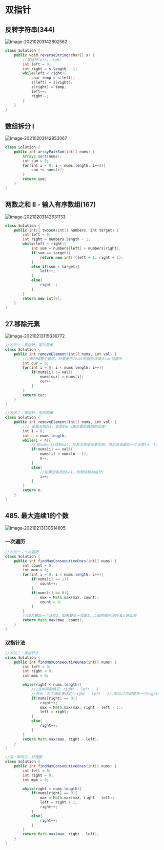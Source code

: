 # 双指针

## 反转字符串(344)

![image-20210203142802562](https://raw.githubusercontent.com/TWDH/General/pic/img/image-20210203142802562.png)

```java
class Solution {
    public void reverseString(char[] s) {
        //双指针left，right
        int left = 0;
        int right = s.length - 1;
        while(left < right){
            char temp = s[left];
            s[left] = s[right];
            s[right] = temp;
            left++;
            right--;
        }
    }
}
```

## 数组拆分 I

![image-20210203142853067](https://raw.githubusercontent.com/TWDH/General/pic/img/image-20210203142853067.png)

```java
class Solution {
    public int arrayPairSum(int[] nums) {
        Arrays.sort(nums);
        int sum = 0;
        for(int i = 0; i < nums.length; i+=2){
            sum += nums[i];
        }
        return sum;
    }
}
```

## 两数之和 II - 输入有序数组(167)

![image-20210203142631133](https://raw.githubusercontent.com/TWDH/General/pic/img/image-20210203142631133.png)

```java
class Solution {
    public int[] twoSum(int[] numbers, int target) {
        int left = 0; 
        int right = numbers.length - 1;
        while(left < right){
            int sum = numbers[left] + numbers[right];
            if(sum == target){
                return new int[]{left + 1, right + 1};
            }
            else if(sum < target){
                left++;
            }
            else{
                right--;
            }
        }
        return new int[0];
    }
}
```

## 27.移除元素

![image-20210213115639772](https://raw.githubusercontent.com/TWDH/Leetcode-From-Zero/pictures/img/image-20210213115639772.png)

```java
//方法一：双指针，写法简单
class Solution {
    public int removeElement(int[] nums, int val) {
        //i来扫描整个数组，只要是不为val的就依次填入cur位置中
        int cur = 0;
        for(int i = 0; i < nums.length; i++){
            if(nums[i] != val){
                nums[cur] = nums[i];
                cur++;
            }
        }
        return cur;
    }
}
```

```java
//方法二：双指针，写法简单
class Solution {
    public int removeElement(int[] nums, int val) {
        //1.设置左指针i，右指针n（表示最后数组的长度）
        int i = 0;
        int n = nums.length;
        while(i < n){
            //当nums[i]找到val，将其与末尾元素交换，然后舍去最后一个元素(n--)。
            if(nums[i] == val){
                nums[i] = nums[n - 1];
                n--;
            }
            else{
                //如果没有找到val，则继续移动指针i
                i++;
            }
        }
        return n;
    }
}
```

## 485. 最大连续1的个数

![image-20210213130614805](https://raw.githubusercontent.com/TWDH/Leetcode-From-Zero/pictures/img/image-20210213130614805.png)

### 一次遍历

```java
//方法一：一次遍历
class Solution {
    public int findMaxConsecutiveOnes(int[] nums) {
        int count = 0; 
        int max = 0;
        for(int i = 0; i < nums.length; i++){
            if(nums[i] == 1){
                count++;
            }
            if(nums[i] == 0){
                max = Math.max(max, count);
                count = 0;
            }
        }
        //因为最后一个连续1，如果最后一位是1，上面的循环没办法计算比较
        return Math.max(max, count);
    }
}
```

### 双指针法

```java
//方法二：双指针法
class Solution {
    public int findMaxConsecutiveOnes(int[] nums) {
        int left = 0;
        int right = 0;
        int max = 0;

        while(right < nums.length){
            //1在中间的情况，right - left - 1
            //开头：为了满足表达式(right - left - 1),所以if内部要多一个right++
            if(nums[right] == 0){
                right++;
                max = Math.max(max, right - left - 1);
                left = right;              
            }
            else{
                right++;
            }
        }
        return Math.max(max, right - left);
    }
}

//另一种写法：好理解
class Solution {
    public int findMaxConsecutiveOnes(int[] nums) {
        int left = 0;
        int right = 0;
        int max = 0;

        while(right < nums.length){
            if(nums[right] == 0){
                max = Math.max(max, right - left);
                left = right + 1;            
                right++;  
            }
            else{
                right++;
            }
        }
        return Math.max(max, right - left);
    }
}
```

## 